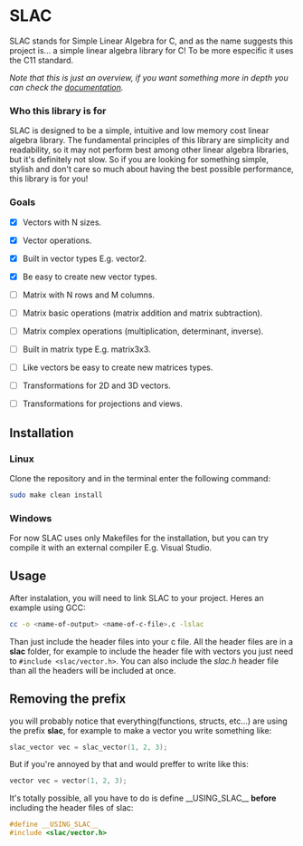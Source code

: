 # SLAC

SLAC stands for Simple Linear Algebra for C, and as the name suggests this project is... a simple linear algebra library for C! To be more especific it uses the C11 standard.

*Note that this is just an overview, if you want something more in depth you can check the [documentation](https://yublum.github.io/slac/).*

### Who this library is for

SLAC is designed to be a simple, intuitive and low memory cost linear algebra library. The fundamental principles of this library are simplicity and readability, so it may not perform best among other linear algebra libraries, but it's definitely not slow. So if you are looking for something simple, stylish and don't care so much about having the best possible performance, this library is for you!

### Goals

- [x] Vectors with N sizes.
- [x] Vector operations.
- [x] Built in vector types E.g. vector2.
- [x] Be easy to create new vector types.
- [ ] Matrix with N rows and M columns.
- [ ] Matrix basic operations (matrix addition and matrix subtraction).
- [ ] Matrix complex operations (multiplication, determinant, inverse).
- [ ] Built in matrix type E.g. matrix3x3.
- [ ] Like vectors be easy to create new matrices types.
- [ ] Transformations for 2D and 3D vectors.
- [ ] Transformations for projections and views.


## Installation

### Linux

Clone the repository and in the terminal enter the following command:
```bash
sudo make clean install
```

### Windows

For now SLAC uses only Makefiles for the installation, but you can try compile it with an external compiler E.g. Visual Studio.

## Usage

After instalation, you will need to link SLAC to your project.
Heres an example using GCC:
```bash
cc -o <name-of-output> <name-of-c-file>.c -lslac
```

Than just include the header files into your c file. All the header files are in a **slac** folder, for example to include the header file with vectors you just need to `#include <slac/vector.h>`. You can also include the *slac.h* header file than all the headers will be included at once.

## Removing the prefix

you will probably notice that everything(functions, structs, etc...) are using the prefix **slac**, for example to make a vector you write something like:
```c
slac_vector vec = slac_vector(1, 2, 3);
```

But if you're annoyed by that and would preffer to write like this:
```c
vector vec = vector(1, 2, 3);
```

It's totally possible, all you have to do is define \_\_USING\_SLAC\_\_ **before** including the header files of slac:
```c
#define __USING_SLAC__
#include <slac/vector.h>
```
